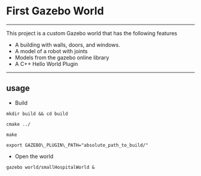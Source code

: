 # First Gazebo World

----
This project is a custom Gazebo world that has the following features

* A building with walls, doors, and windows.
* A model of a robot with joints
* Models from the gazebo online library
* A C++ Hello World Plugin

----
## usage
- Build
    
`mkdir build && cd build`

`cmake ../`

`make`

`export GAZEBO\_PLUGIN\_PATH="absolute_path_to_build/"`

- Open the world


`gazebo world/smallHospitalWorld &`
